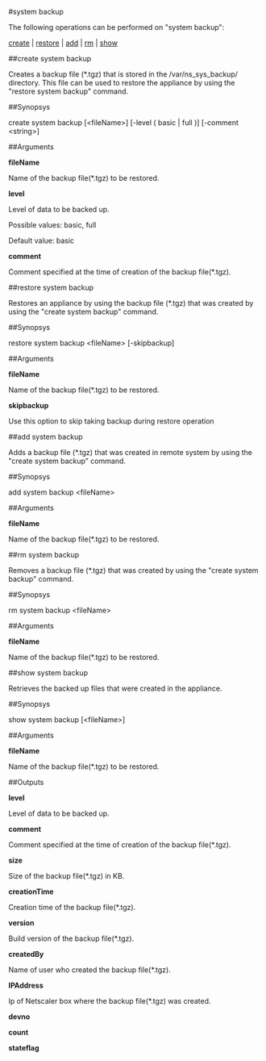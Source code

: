 #system backup

The following operations can be performed on "system backup":


[create](#create-system-backup) | [restore](#restore-system-backup) | [add](#add-system-backup) | [rm](#rm-system-backup) | [show](#show-system-backup)

##create system backup

Creates a backup file (*.tgz) that is stored in the /var/ns_sys_backup/ directory. This file can be used to restore the appliance by using the "restore system backup" command.


##Synopsys

create system backup [&lt;fileName>] [-level ( basic | full )] [-comment &lt;string>]


##Arguments

<b>fileName</b>
Name of the backup file(*.tgz) to be restored.

<b>level</b>
Level of data to be backed up.
Possible values: basic, full
Default value: basic

<b>comment</b>
Comment specified at the time of creation of the backup file(*.tgz).



##restore system backup

Restores an appliance by using the backup file (*.tgz) that was created by using the "create system backup" command.


##Synopsys

restore system backup &lt;fileName> [-skipbackup]


##Arguments

<b>fileName</b>
Name of the backup file(*.tgz) to be restored.

<b>skipbackup</b>
Use this option to skip taking backup during restore operation



##add system backup

Adds a backup file (*.tgz) that was created in remote system by using the "create system backup" command.


##Synopsys

add system backup &lt;fileName>


##Arguments

<b>fileName</b>
Name of the backup file(*.tgz) to be restored.



##rm system backup

Removes a backup file (*.tgz) that was created by using the "create system backup" command.


##Synopsys

rm system backup &lt;fileName>


##Arguments

<b>fileName</b>
Name of the backup file(*.tgz) to be restored.



##show system backup

Retrieves the backed up files that were created in the appliance.


##Synopsys

show system backup [&lt;fileName>]


##Arguments

<b>fileName</b>
Name of the backup file(*.tgz) to be restored.



##Outputs

<b>level</b>
Level of data to be backed up.

<b>comment</b>
Comment specified at the time of creation of the backup file(*.tgz).

<b>size</b>
Size of the backup file(*.tgz) in KB.

<b>creationTime</b>
Creation time of the backup file(*.tgz).

<b>version</b>
Build version of the backup file(*.tgz).

<b>createdBy</b>
Name of user who created the backup file(*.tgz).

<b>IPAddress</b>
Ip of Netscaler box where the backup file(*.tgz) was created.

<b>devno</b>

<b>count</b>

<b>stateflag</b>



